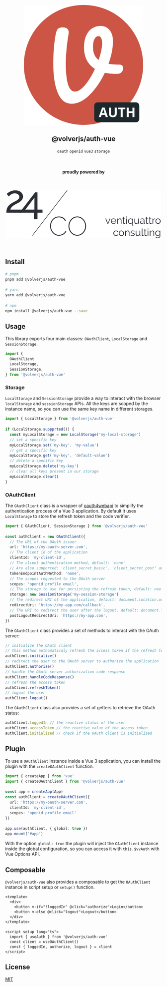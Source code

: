 <div align="center">
  
[![volverjs](docs/static/volverjs-auth.svg)](https://volverjs.github.io/auth-vue)

## @volverjs/auth-vue

`oauth` `openid` `vue3` `storage`

<br>

#### proudly powered by

<br>

[![24/Consulting](docs/static/24consulting.svg)](https://24consulting.it)

<br>

</div>

## Install

```bash
# pnpm
pnpm add @volverjs/auth-vue

# yarn
yarn add @volverjs/auth-vue

# npm
npm install @volverjs/auth-vue --save
```

## Usage

This library exports four main classes: `OAuthClient`, `LocalStorage` and `SessionStorage`.

```typescript
import {
  OAuthClient
  LocalStorage,
  SessionStorage,
} from '@volverjs/auth-vue'
```

### Storage

`LocalStorage` and `SessionStorage` provide a way to interact with the browser `localStorage` and `sessionStorage` APIs.
All the keys are scoped by the instance name, so you can use the same key name in different storages.

```typescript
import { LocalStorage } from '@volverjs/auth-vue'

if (LocalStorage.suppprted()) {
  const myLocalStorage = new LocalStorage('my-local-storage')
  // set a specific key
  myLocalStorage.set('my-key', 'my-value')
  // get a specific key
  myLocalStorage.get('my-key', 'default-value')
  // delete a specific key
  myLocalStorage.delete('my-key')
  // clear all keys present in our storage
  myLocalStorage.clear()
}
```

### OAuthClient

The `OAuthClient` class is a wrapper of [oauth4webapi](https://github.com/panva/oauth4webapi) to simplify the authentication process of a Vue 3 application.
By default it uses `LocalStorage` to store the refresh token and the code verifier.

```typescript
import { OAuthClient, SessionStorage } from '@volverjs/auth-vue'

const authClient = new OAuthClient({
  // The URL of the OAuth issuer
  url: 'https://my-oauth-server.com',
  // The client id of the application
  clientId: 'my-client-id',
  // The client authentication method, default: 'none'
  // Are also supported: 'client_secret_basic', 'client_secret_post' and 'private_key_jwt'
  tokenEndpointAuthMethod: 'none',
  // The scopes requested to the OAuth server
  scopes: 'openid profile email',
  // The storage to use for persisting the refresh token, default: new LocalStorage('oauth')
  storage: new SessionStorage('my-session-storage')
  // The redirect URI of the application, default: document.location.origin
  redirectUri: 'https://my-app.com/callback',
  // The URI to redirect the user after the logout, default: document.location.origin
  postLogoutRedirectUri: 'https://my-app.com',
})
```

The `OAuthClient` class provides a set of methods to interact with the OAuth server:

```typescript
// initialize the OAuth client
// this method authomaticaly refresh the access token if the refresh token is present
authClient.initialize()
// redirect the user to the OAuth server to authorize the application
authClient.authorize()
// handle the OAuth server authorization code response
authClient.handleCodeResponse()
// refresh the access token
authClient.refreshToken()
// logout the user
authClient.logout()
```

The `OAuthClient` class also provides a set of getters to retrieve the OAuth status:

```typescript
authClient.loggedIn // the reactive status of the user
authClient.accessToken // the reactive value of the access token
authClient.initialized // check if the OAuth client is initialized
```

## Plugin

To use a `OAuthClient` instance inside a Vue 3 application, you can install the plugin with the `createOAuthClient` function.

```typescript
import { createApp } from 'vue'
import { createOAuthClient } from '@volverjs/auth-vue'

const app = createApp(App)
const authClient = createOAuthClient({
  url: 'https://my-oauth-server.com',
  clientId: 'my-client-id',
  scopes: 'openid profile email'
})

app.use(authClient, { global: true })
app.mount('#app')
```

With the option `global: true` the plugin will inject the `OAuthClient` instance inside the global configuration, so you can access it with `this.$vvAuth` with Vue Options API.

## Composable

`@volverjs/auth-vue` also provides a composable to get the `OAuthClient` instance in script setup or `setup()` function.

```vue
<template>
  <div>
    <button v-if="!loggedIn" @click="authorize">Login</button>
    <button v-else @click="logout">Logout</button>
  </div>
</template>

<script setup lang="ts">
  import { useAuth } from '@volverjs/auth-vue'
  const client = useOAuthClient()
  const { loggedIn, authorize, logout } = client
</script>
```

## License

[MIT](http://opensource.org/licenses/MIT)
